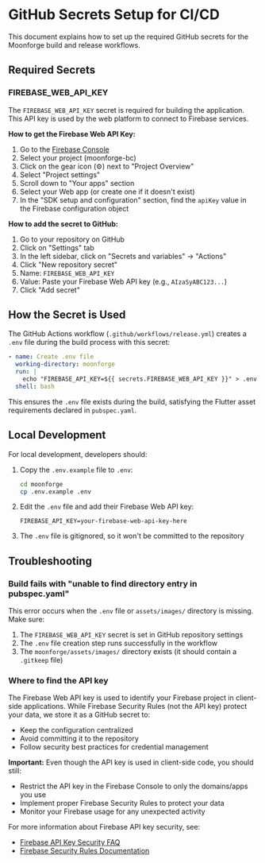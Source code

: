 # GitHub Secrets Setup for CI/CD

This document explains how to set up the required GitHub secrets for the Moonforge build and release workflows.

## Required Secrets

### FIREBASE_WEB_API_KEY

The `FIREBASE_WEB_API_KEY` secret is required for building the application. This API key is used by the web platform to connect to Firebase services.

**How to get the Firebase Web API Key:**

1. Go to the [Firebase Console](https://console.firebase.google.com/)
2. Select your project (moonforge-bc)
3. Click on the gear icon (⚙️) next to "Project Overview"
4. Select "Project settings"
5. Scroll down to "Your apps" section
6. Select your Web app (or create one if it doesn't exist)
7. In the "SDK setup and configuration" section, find the `apiKey` value in the Firebase configuration object

**How to add the secret to GitHub:**

1. Go to your repository on GitHub
2. Click on "Settings" tab
3. In the left sidebar, click on "Secrets and variables" → "Actions"
4. Click "New repository secret"
5. Name: `FIREBASE_WEB_API_KEY`
6. Value: Paste your Firebase Web API key (e.g., `AIzaSyABC123...`)
7. Click "Add secret"

## How the Secret is Used

The GitHub Actions workflow (`.github/workflows/release.yml`) creates a `.env` file during the build process with this secret:

```yaml
- name: Create .env file
  working-directory: moonforge
  run: |
    echo "FIREBASE_API_KEY=${{ secrets.FIREBASE_WEB_API_KEY }}" > .env
  shell: bash
```

This ensures the `.env` file exists during the build, satisfying the Flutter asset requirements declared in `pubspec.yaml`.

## Local Development

For local development, developers should:

1. Copy the `.env.example` file to `.env`:
   ```bash
   cd moonforge
   cp .env.example .env
   ```

2. Edit the `.env` file and add their Firebase Web API key:
   ```
   FIREBASE_API_KEY=your-firebase-web-api-key-here
   ```

3. The `.env` file is gitignored, so it won't be committed to the repository

## Troubleshooting

### Build fails with "unable to find directory entry in pubspec.yaml"

This error occurs when the `.env` file or `assets/images/` directory is missing. Make sure:

1. The `FIREBASE_WEB_API_KEY` secret is set in GitHub repository settings
2. The `.env` file creation step runs successfully in the workflow
3. The `moonforge/assets/images/` directory exists (it should contain a `.gitkeep` file)

### Where to find the API key

The Firebase Web API key is used to identify your Firebase project in client-side applications. While Firebase Security Rules (not the API key) protect your data, we store it as a GitHub secret to:
- Keep the configuration centralized
- Avoid committing it to the repository
- Follow security best practices for credential management

**Important:** Even though the API key is used in client-side code, you should still:
- Restrict the API key in the Firebase Console to only the domains/apps you use
- Implement proper Firebase Security Rules to protect your data
- Monitor your Firebase usage for any unexpected activity

For more information about Firebase API key security, see:
- [Firebase API Key Security FAQ](https://firebase.google.com/docs/projects/api-keys)
- [Firebase Security Rules Documentation](https://firebase.google.com/docs/rules)
